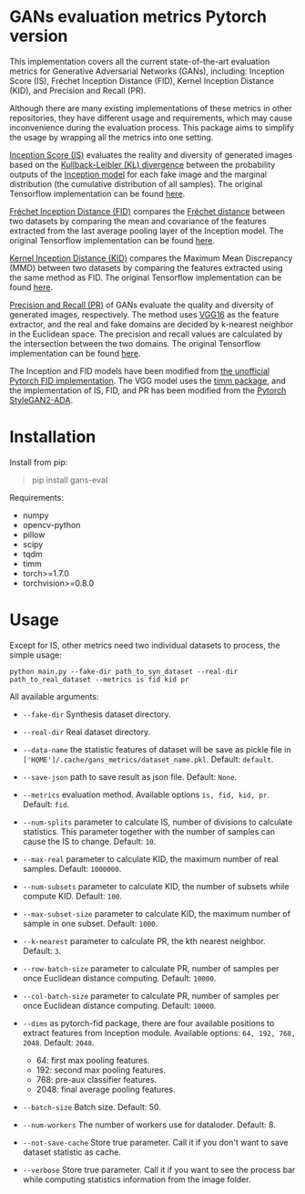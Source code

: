 # GANs evaluation metrics Pytorch version  

This implementation covers all the current state-of-the-art evaluation metrics for Generative Adversarial Networks (GANs), including: Inception Score (IS), Fréchet Inception Distance (FID), Kernel Inception Distance (KID), and Precision and Recall (PR).

Although there are many existing implementations of these metrics in other repositories, they have different usage and requirements, which may cause inconvenience during the evaluation process. This package aims to simplify the usage by wrapping all the metrics into one setting.

[Inception Score (IS)](https://arxiv.org/abs/1606.03498) evaluates the reality and diversity of generated images based on the [Kullback-Leibler (KL) divergence](https://en.wikipedia.org/wiki/Kullback%E2%80%93Leibler_divergence) between the probability outputs of the [Inception model](https://arxiv.org/abs/1512.00567) for each fake image and the marginal distribution (the cumulative distribution of all samples). The original Tensorflow implementation can be found [here](https://github.com/openai/improved-gan).

[Fréchet Inception Distance (FID)](https://arxiv.org/abs/1706.08500) compares the [Fréchet distance](https://en.wikipedia.org/wiki/Fr%C3%A9chet_distance) between two datasets by comparing the mean and covariance of the features extracted from the last average pooling layer of the Inception model. The original Tensorflow implementation can be found [here](https://github.com/bioinf-jku/TTUR). 

[Kernel Inception Distance (KID)](https://arxiv.org/pdf/1801.01401) compares the Maximum Mean Discrepancy (MMD) between two datasets by comparing the features extracted using the same method as FID. The original Tensorflow implementation can be found [here](https://github.com/mbinkowski/MMD-GAN).

[Precision and Recall (PR)](https://arxiv.org/abs/1904.06991) of GANs evaluate the quality and diversity of generated images, respectively. The method uses [VGG16](https://arxiv.org/abs/1409.1556) as the feature extractor, and the real and fake domains are decided by k-nearest neighbor in the Euclidean space. The precision and recall values are calculated by the intersection between the two domains. The original Tensorflow implementation can be found [here](https://github.com/kynkaat/improved-precision-and-recall-metric). 

The Inception and FID models have been modified from [the unofficial Pytorch FID implementation](https://github.com/mseitzer/pytorch-fid). The VGG model uses the [timm package](https://pypi.org/project/timm/), and the implementation of IS, FID, and PR has been modified from the [Pytorch StyleGAN2-ADA](https://github.com/NVlabs/stylegan2-ada-pytorch).

# Installation

Install from pip:

>pip install gans-eval


Requirements:

+ numpy
+ opencv-python
+ pillow
+ scipy
+ tqdm
+ timm
+ torch>=1.7.0
+ torchvision>=0.8.0

# Usage

Except for IS, other metrics need two individual datasets to process, the simple usage:

```
python main.py --fake-dir path_to_syn_dataset --real-dir path_to_real_dataset --metrics is fid kid pr
```

All available arguments:

+ `--fake-dir` Synthesis dataset directory.

+ `--real-dir` Real dataset directory.

+ `--data-name` the statistic features of dataset will be save as pickle file in `['HOME']/.cache/gans_metrics/dataset_name.pkl`. Default: `default`.

+ `--save-json` path to save result as json file. Default: `None`.

+ `--metrics` evaluation method. Available options `is, fid, kid, pr`. Default: `fid`.

+ `--num-splits` parameter to calculate IS, number of divisions to calculate statistics. This parameter together with the number of samples can cause the IS to change. Default: `10`.

+ `--max-real` parameter to calculate KID, the maximum number of real samples. Default: `1000000`.

+ `--num-subsets` parameter to calculate KID, the number of subsets while compute KID. Default: `100`.

+ `--max-subset-size` parameter to calculate KID, the maximum number of sample in one subset. Default: `1000`.

+ `--k-nearest` parameter to calculate PR, the kth nearest neighbor. Default: `3`.

+ `--row-batch-size` parameter to calculate PR, number of samples per once Euclidean distance computing. Default: `10000`.

+ `--col-batch-size` parameter to calculate PR, number of samples per once Euclidean distance computing. Default: `10000`.

+ `--dims` as pytorch-fid package, there are four available positions to extract features from Inception module. Available options: `64, 192, 768, 2048`. Default: `2048`.
    + 64: first max pooling features.
    + 192: second max pooling features.
    + 768: pre-aux classifier features.
    + 2048: final average pooling features. 

+ `--batch-size` Batch size. Default: 50.

+ `--num-workers` The number of workers use for dataloder. Default: 8.

+ `--not-save-cache` Store true parameter. Call it if you don't want to save dataset statistic as cache.

+ `--verbose` Store true parameter. Call it if you want to see the process bar while computing statistics information from the image folder.
